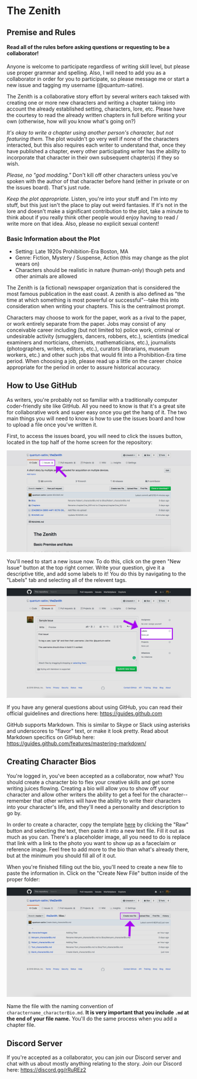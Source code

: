 # The Zenith
## Premise and Rules
#### Read all of the rules before asking questions or requesting to be a collaborator!
Anyone is welcome to participate regardless of writing skill level, but please use proper grammar and spelling. Also, I will need to add you as a collaborator in order for you to participate, so please message me or start a new issue and tagging my username (@quantum-satire).
 
The Zenith is a collaborative story effort by several writers each taksed with creating one or more new characters and writing a chapter taking into account the already established setting, characters, lore, etc. Please have the courtesy to read the already written chapters in full before writing your own (otherwise, how will you know what's going on?) 

*It's okay to write a chapter using another person's character, but not featuring them.* The plot wouldn't go very well if none of the characters interacted, but this also requires each writer to understand that, once they have published a chapter, every other participating writer has the ability to incorporate that character in their own subsequent chapter(s) if they so wish.

*Please, no "god modding."* Don't kill off other characters unless you've spoken with the author of that character before hand (either in private or on the issues board). That's just rude.

*Keep the plot appropriate.* Listen, you're into your stuff and I'm into my stuff, but this just isn't the place to play out weird fantasies. If it's not in the lore and doesn't make a significant contribution to the plot, take a minute to think about if you really think other people would enjoy having to read / write more on that idea. Also, please no explicit sexual content!

### Basic Information about the Plot
- Setting: Late 1920s Prohibition-Era Boston, MA
- Genre: Fiction, Mystery / Suspense, Action (this may change as the plot wears on)
- Characters should be realistic in nature (human-only) though pets and other animals are allowed

The Zenith is (a fictional) newspaper organization that is considered the most famous publication in the east coast. A zenith is also defined as "the time at which something is most powerful or successful"--take this into consideration when writing your chapters. This is the centralmost prompt.

Characters may choose to work for the paper, work as a rival to the paper, or work entirely separate from the paper. Jobs may consist of any conceivable career including (but not limited to) police work, criminal or undesirable activity (smugglers, dancers, robbers, etc.), scientists (medical examiners and morticians, chemists, mathematicians, etc.), journalists (photographers, writers, editors, etc.), curators (librarians, museum workers, etc.) and other such jobs that would fit into a Prohibition-Era time period. When choosing a job, please read up a little on the career choice appropriate for the period in order to assure historical accuracy.

## How to Use GitHub
As writers, you're probably not so familiar with a traditionally computer coder-friendly site like GitHub. All you need to know is that it's a great site for collaborative work and super easy once you get the hang of it. The two main things you will need to know is how to use the issues board and how to upload a file once you've written it.

First, to access the issues board, you will need to click the issues button, located in the top half of the home screen for the repository:

![Image of issues board location](readmeimages/1.jpg)

You'll need to start a new issue now. To do this, click on the green "New Issue" button at the top right corner. Write your question, give it a descriptive title, and add some labels to it! You do this by navigating to the "Labels" tab and selecting all of the relevent tags.

![Image of issues board location](readmeimages/2.png)

If you have any general questions about using GitHub, you can read their official guidelines and directions here: https://guides.github.com

GitHub supports Markdown. This is similar to Skype or Slack using asterisks and underscores to "flavor" text, or make it look pretty. Read about Markdown specifics on GitHub here: https://guides.github.com/features/mastering-markdown/

## Creating Character Bios
You're logged in, you've been accepted as a collaborator, now what? You should create a character bio to flex your creative skills and get some writing juices flowing. Creating a bio will allow you to show off your character and allow other writers the ability to get a feel for the character--remember that other writers will have the ability to write their characters into your character's life, and they'll need a personality and description to go by.

In order to create a character, copy the template [here](https://github.com/quantum-satire/theZenith/blob/master/Bios/blank_characterBio.md) by clicking the "Raw" button and selecting the text, then paste it into a new text file. Fill it out as much as you can. There's a placeholder image, all you need to do is replace that link with a link to the photo you want to show up as a faceclaim or reference image. Feel free to add more to the bio than what's already there, but at the minimum you should fill all of it out.

When you're finished filling out the bio, you'll need to create a new file to paste the information in. Click on the "Create New File" button inside of the proper folder:

![Image of create file button location](readmeimages/3.png)

Name the file with the naming convention of `charactername_characterBio.md`. **It is very important that you include `.md` at the end of your file name.** You'll do the same process when you add a chapter file.

## Discord Server
If you're accepted as a collaborator, you can join our Discord server and chat with us about mostly anything relating to the story. Join our Discord here: https://discord.gg/rRuREz2
